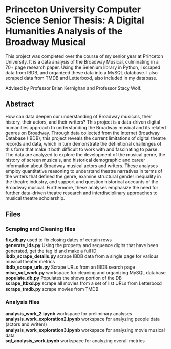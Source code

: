 # Princeton University Computer Science Senior Thesis: A Digital Humanities Analysis of the Broadway Musical
This project was completed over the course of my senior year at Princeton University. It is a data analysis of the Broadway Musical, culminating in a 70+ page research paper. Using the Selenium library in Python, I scraped data from IBDB, and organized these data into a MySQL database. I also scraped data from TMDB and Letterboxd, also included in my database.  

Advised by Professor Brian Kernighan and Professor Stacy Wolf.

## Abstract
How can data deepen our understanding of Broadway musicals, their history, their actors, and their writers? This project is a data-driven digital humanities approach to understanding the Broadway musical and its related genres on Broadway. Through data collected from the Internet Broadway Database (IBDB), this project reveals the current limitations of digital theatre records and data, which in turn demonstrate the definitional challenges of this form that make it both difficult to work with and fascinating to parse. The data are analyzed to explore the development of the musical genre, the history of screen musicals, and historical demographic and career information about Broadway musical actors and writers. These analyses employ quantitative reasoning to understand theatre narratives in terms of the writers that defined the genre, examine structural gender inequality in the theatre industry, and support and question historical accounts of the Broadway musical. Furthermore, these analyses emphasize the need for further data-driven theatre research and interdisciplinary approaches to musical theatre scholarship.

## Files

### Scraping and Cleaning files
**fix_db.py** used to fix closing dates of certain rows  
**generate_ids.py** Using the property and sequence digits that have been generated, get the tag id and make a full ID  
**ibdb_scrape_details.py** scrape IBDB data from a single page for various musical theater metrics  
**ibdb_scrape_urls.py** Scrape URLs from an IBDB search page  
**misc_sql_work.py** workspace for cleaning and organizing MySQL database  
**populate_db.py** Populates the shows portion of the DB  
**scrape_ltbxd.py** scrape all movies from a set of list URLs from Letterboxd  
**scrape_tmdb.py** scrape movies from TMDB  

### Analysis files
**analysis_work_2.ipynb** workspace for preliminary analyses  
**analysis_work_exploration2.ipynb** workspace for analyzing people data (actors and writers)  
**analysis_work_exploration3.ipynb** workspace for analyzing movie musical data  
**sql_analysis_work.ipynb** workspace for analyzing overall metrics  
